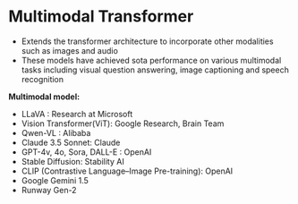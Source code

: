 # Multimodal Transformer

* Extends the transformer architecture to incorporate other modalities such as images and audio
* These models have achieved sota performance on various multimodal tasks including visual question answering, image captioning and speech recognition

**Multimodal model:**

* LLaVA : Research at Microsoft&#x20;
* Vision Transformer(ViT): Google Research, Brain Team&#x20;
* Qwen-VL : Alibaba&#x20;
* Claude 3.5 Sonnet: Claude&#x20;
* GPT-4v, 4o, Sora, DALL-E : OpenAI&#x20;
* Stable Diffusion: Stability AI&#x20;
* CLIP (Contrastive Language–Image Pre-training): OpenAI&#x20;
* Google Gemini 1.5&#x20;
* Runway Gen-2
